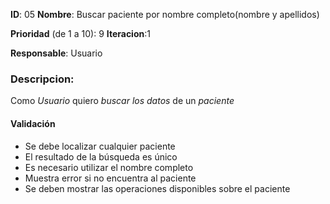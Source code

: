 **ID**: 05 
**Nombre**: Buscar paciente por nombre completo(nombre y apellidos)

**Prioridad** (de 1 a 10): 9 
**Iteracion**:1

**Responsable**: Usuario

### Descripcion:

Como *Usuario* quiero *buscar los datos* de un *paciente*

#### Validación 

* Se debe localizar cualquier paciente
* El resultado de la búsqueda es único
* Es necesario utilizar el nombre completo
* Muestra error si no encuentra al paciente
* Se deben mostrar las operaciones disponibles sobre el paciente